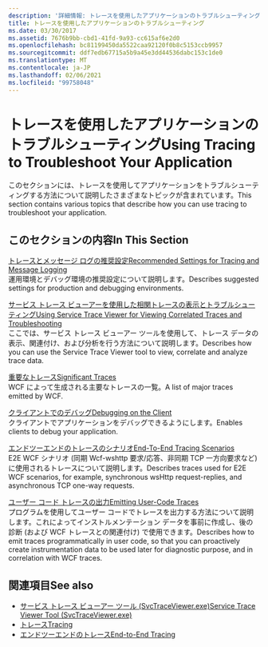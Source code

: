 ```yaml
---
description: '詳細情報: トレースを使用したアプリケーションのトラブルシューティング'
title: トレースを使用したアプリケーションのトラブルシューティング
ms.date: 03/30/2017
ms.assetid: 7676b9bb-cbd1-41fd-9a93-cc615af6e2d0
ms.openlocfilehash: bc81199450da5522caa92120f0b8c5153ccb9957
ms.sourcegitcommit: ddf7edb67715a5b9a45e3dd44536dabc153c1de0
ms.translationtype: MT
ms.contentlocale: ja-JP
ms.lasthandoff: 02/06/2021
ms.locfileid: "99758048"
---
```

# <a name="using-tracing-to-troubleshoot-your-application"></a><span data-ttu-id="04bf7-103">トレースを使用したアプリケーションのトラブルシューティング</span><span class="sxs-lookup"><span data-stu-id="04bf7-103">Using Tracing to Troubleshoot Your Application</span></span>

<span data-ttu-id="04bf7-104">このセクションには、トレースを使用してアプリケーションをトラブルシューティングする方法について説明したさまざまなトピックが含まれています。</span><span class="sxs-lookup"><span data-stu-id="04bf7-104">This section contains various topics that describe how you can use tracing to troubleshoot your application.</span></span>  
  
## <a name="in-this-section"></a><span data-ttu-id="04bf7-105">このセクションの内容</span><span class="sxs-lookup"><span data-stu-id="04bf7-105">In This Section</span></span>  

 [<span data-ttu-id="04bf7-106">トレースとメッセージ ログの推奨設定</span><span class="sxs-lookup"><span data-stu-id="04bf7-106">Recommended Settings for Tracing and Message Logging</span></span>](recommended-settings-for-tracing-and-message-logging.md)  
 <span data-ttu-id="04bf7-107">運用環境とデバッグ環境の推奨設定について説明します。</span><span class="sxs-lookup"><span data-stu-id="04bf7-107">Describes suggested settings for production and debugging environments.</span></span>  
  
 [<span data-ttu-id="04bf7-108">サービス トレース ビューアーを使用した相関トレースの表示とトラブルシューティング</span><span class="sxs-lookup"><span data-stu-id="04bf7-108">Using Service Trace Viewer for Viewing Correlated Traces and Troubleshooting</span></span>](using-service-trace-viewer-for-viewing-correlated-traces-and-troubleshooting.md)  
 <span data-ttu-id="04bf7-109">ここでは、サービス トレース ビューアー ツールを使用して、トレース データの表示、関連付け、および分析を行う方法について説明します。</span><span class="sxs-lookup"><span data-stu-id="04bf7-109">Describes how you can use the Service Trace Viewer tool to view, correlate and analyze trace data.</span></span>  
  
 [<span data-ttu-id="04bf7-110">重要なトレース</span><span class="sxs-lookup"><span data-stu-id="04bf7-110">Significant Traces</span></span>](significant-traces.md)  
 <span data-ttu-id="04bf7-111">WCF によって生成される主要なトレースの一覧。</span><span class="sxs-lookup"><span data-stu-id="04bf7-111">A list of major traces emitted by WCF.</span></span>  
  
 [<span data-ttu-id="04bf7-112">クライアントでのデバッグ</span><span class="sxs-lookup"><span data-stu-id="04bf7-112">Debugging on the Client</span></span>](debugging-on-the-client.md)  
 <span data-ttu-id="04bf7-113">クライアントでアプリケーションをデバッグできるようにします。</span><span class="sxs-lookup"><span data-stu-id="04bf7-113">Enables clients to debug your application.</span></span>  
  
 [<span data-ttu-id="04bf7-114">エンドツーエンドのトレースのシナリオ</span><span class="sxs-lookup"><span data-stu-id="04bf7-114">End-To-End Tracing Scenarios</span></span>](end-to-end-tracing-scenarios.md)  
 <span data-ttu-id="04bf7-115">E2E WCF シナリオ (同期 Wcf-wshttp 要求/応答、非同期 TCP 一方向要求など) に使用されるトレースについて説明します。</span><span class="sxs-lookup"><span data-stu-id="04bf7-115">Describes traces used for E2E WCF scenarios, for example, synchronous wsHttp request-replies, and asynchronous TCP one-way requests.</span></span>  
  
 [<span data-ttu-id="04bf7-116">ユーザー コード トレースの出力</span><span class="sxs-lookup"><span data-stu-id="04bf7-116">Emitting User-Code Traces</span></span>](emitting-user-code-traces.md)  
 <span data-ttu-id="04bf7-117">プログラムを使用してユーザー コードでトレースを出力する方法について説明します。これによってインストルメンテーション データを事前に作成し、後の診断 (および WCF トレースとの関連付け) で使用できます。</span><span class="sxs-lookup"><span data-stu-id="04bf7-117">Describes how to emit traces programmatically in user code, so that you can proactively create instrumentation data to be used later for diagnostic purpose, and in correlation with WCF traces.</span></span>  
  
## <a name="see-also"></a><span data-ttu-id="04bf7-118">関連項目</span><span class="sxs-lookup"><span data-stu-id="04bf7-118">See also</span></span>

- [<span data-ttu-id="04bf7-119">サービス トレース ビューアー ツール (SvcTraceViewer.exe)</span><span class="sxs-lookup"><span data-stu-id="04bf7-119">Service Trace Viewer Tool (SvcTraceViewer.exe)</span></span>](../../service-trace-viewer-tool-svctraceviewer-exe.md)
- [<span data-ttu-id="04bf7-120">トレース</span><span class="sxs-lookup"><span data-stu-id="04bf7-120">Tracing</span></span>](index.md)
- [<span data-ttu-id="04bf7-121">エンドツーエンドのトレース</span><span class="sxs-lookup"><span data-stu-id="04bf7-121">End-to-End Tracing</span></span>](end-to-end-tracing.md)
